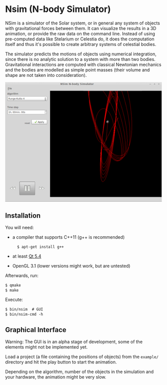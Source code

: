# Nsim (N-body Simulator)

NSim is a simulator of the Solar system, or in general any system of objects
with gravitational forces between them. It can visualize the results in a 3D
animation, or provide the raw data on the command line. Instead of using
pre-computed data like Stelarium or Celestia do, it does the computation
itself and thus it's possible to create arbitrary systems of celestial bodies.

The simulator predicts the motions of objects using numerical integration,
since there is no analytic solution to a system with more than two bodies.
Gravitational interactions are computed with classical Newtonian mechanics and
the bodies are modelled as simple point masses (their volume and shape are not
taken into consideration).

![Alpha version of the GUI](doc/img/screenshot.png "Alpha version of the GUI")

## Installation

You will need:

* a compiler that supports C++11 (g++ is recommended)

        $ apt-get install g++

* at least [Qt 5.4](http://www.qt.io/download-open-source/)
* OpenGL 3.1 (lower versions might work, but are untested)

Afterwards, run:

    $ qmake
    $ make

Execute:

    $ bin/nsim  # GUI
    $ bin/nsim-cmd -h

## Graphical Interface

Warning: The GUI is in an alpha stage of development, some of the elements
might not be implemented yet.
    
Load a project (a file containing the positions of objects) from the `example/`
directory and hit the play button to start the animation.

Depending on the algorithm, number of the objects in the simulation and your
hardware, the animation might be very slow.
